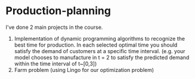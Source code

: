 # Production-planning
I've done 2 main projects in the course.
1. Implementation of dynamic programming algorithms to recognize the best time for production. In each selected optimal time you should satisfy the demand of customers at a specific time interval. (e.g. your model chooses to manufacture in t = 2 to satisfy the predicted demand within the time interval of t~[0,3])
2. Farm problem (using Lingo for our optimization problem) 

